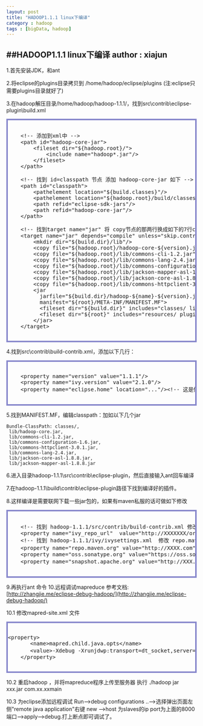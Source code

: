 ```yaml
---
layout: post
title: "HADOOP1.1.1 linux下编译"
category : hadoop
tags : [bigData, hadoop]
---
```

##HADOOP1.1.1 linux下编译
**author : xiajun**
-
1.首先安装JDK，和ant

2.将eclipse的plugins目录拷贝到 /home/hadoop/eclipse/plugins (注:eclipse只需要plugins目录就好了)

3.在hadoop解压目录/home/hadoop/hadoop-1.1.1/，找到src\contrib\eclipse-plugin\build.xml

<?prettify lang=xml linenums=true?>
<pre class="prettyprint linenums" id="quine" style="border:4px solid #88c">
<xmp>
	<!-- 添加到xml中 -->
	<path id="hadoop-core-jar">
		<fileset dir="${hadoop.root}/">
			<include name="hadoop*.jar"/>
		</fileset>
	</path>

	<!-- 找到 id=classpath 节点 添加 hadoop-core-jar 如下 -->
	<path id="classpath">
	    <pathelement location="${build.classes}"/>
	    <pathelement location="${hadoop.root}/build/classes"/>
	    <path refid="eclipse-sdk-jars"/>
	    <path refid="hadoop-core-jar"/>
	</path>

	<!-- 找到target name="jar" 将 copy节点的那两行换成如下的7行copy节点 其它不用动  -->
	<target name="jar" depends="compile" unless="skip.contrib">
	    <mkdir dir="${build.dir}/lib"/>
	    <copy file="${hadoop.root}/hadoop-core-${version}.jar" tofile="${build.dir}/lib/hadoop-core.jar" verbose="true"/>
	    <copy file="${hadoop.root}/lib/commons-cli-1.2.jar"  todir="${build.dir}/lib" verbose="true"/>
	    <copy file="${hadoop.root}/lib/commons-lang-2.4.jar"  todir="${build.dir}/lib" verbose="true"/>
	    <copy file="${hadoop.root}/lib/commons-configuration-1.6.jar"  todir="${build.dir}/lib" verbose="true"/>
	    <copy file="${hadoop.root}/lib/jackson-mapper-asl-1.8.8.jar"  todir="${build.dir}/lib" verbose="true"/>
	    <copy file="${hadoop.root}/lib/jackson-core-asl-1.8.8.jar"  todir="${build.dir}/lib" verbose="true"/>
	    <copy file="${hadoop.root}/lib/commons-httpclient-3.0.1.jar"  todir="${build.dir}/lib" verbose="true"/> 
	    <jar
	      jarfile="${build.dir}/hadoop-${name}-${version}.jar"
	      manifest="${root}/META-INF/MANIFEST.MF">
	      <fileset dir="${build.dir}" includes="classes/ lib/"/>
	      <fileset dir="${root}" includes="resources/ plugin.xml"/>
	    </jar>
	</target>
</xmp>
</pre>

4.找到src\contrib\build-contrib.xml，添加以下几行：

<?prettify lang=xml linenums=true?>
<pre class="prettyprint linenums" id="quine2" style="border:4px solid #88c">
<xmp>
	<property name="version" value="1.1.1"/>
	<property name="ivy.version" value="2.1.0"/>
	<property name="eclipse.home" location="..."/><!-- 这是你eclipse存放的目录，我的目录是/home/hadoop/eclipse -->
</xmp>
</pre>
5.找到MANIFEST.MF，编辑classpath：加如以下几个jar

	Bundle-ClassPath: classes/,           
	 lib/hadoop-core.jar,           
	 lib/commons-cli-1.2.jar,           
	 lib/commons-configuration-1.6.jar,           
	 lib/commons-httpclient-3.0.1.jar,           
	 lib/commons-lang-2.4.jar,           
	 lib/jackson-core-asl-1.8.8.jar,           
	 lib/jackson-mapper-asl-1.8.8.jar
6.进入目录hadoop-1.1.1\src\contrib\eclipse-plugin，然后直接输入ant回车编译

7.在hadoop-1.1.1\build\contrib\eclipse-plugin路径下找到编译好的插件。

8.这样编译是需要联网下载一些jar包的，如果有maven私服的话可做如下修改

<?prettify lang=xml linenums=true?>
<pre class="prettyprint linenums" id="quine" style="border:4px solid #88c">
<xmp>
    <!-- 找到 hadoop-1.1.1/src/contrib/build-contrib.xml 修改ivy_repo_url节点 -->
    <property name="ivy_repo_url"  value="http://XXXXXXX/org/apache/ivy/ivy/2.1.0/ivy-2.1.0.jar" />
    <!-- 找到 hadoop-1.1.1/ivy/ivysettings.xml  修改 repo.maven.org节点 -->
    <property name="repo.maven.org" value="http://XXXX.com"  override="false"/>     <!-- 私服的地址 -->
    <property name="oss.sonatype.org" value="https://oss.sonatype.org/content/groups/public/" override="false"/>
    <property name="snapshot.apache.org" value="http://XXX.com" override="false"/>     <!-- 私服的地址 -->

</xmp></pre>

9.再执行ant 命令
10.远程调试mapreduce
参考文档: [http://zhangjie.me/eclipse-debug-hadoop/](http://zhangjie.me/eclipse-debug-hadoop/)

10.1 修改mapred-site.xml 文件

<?prettify lang=xml linenums=true?>
<pre class="prettyprint linenums" id="quine" style="border:4px solid #88c">
<xmp>
<property> 
       <name>mapred.child.java.opts</name> 
       <value>-Xdebug -Xrunjdwp:transport=dt_socket,server=y,suspend=y,address=8000</value><!-- suspend 当有多个map或者reduce时必须为y -->
    </property>
</xmp>
</pre>
10.2 重启hadoop ，并将mapreduce程序上传至服务器 执行 ./hadoop jar xxx.jar com.xx.xxmain

10.3 为eclipse添加远程调试 Run-->debug configurations ..-->选择弹出页面左侧"remote java application"右键 new -->host 为slaves的ip port为上面的8000端口-->apply-->debug.打上断点即可调试了。